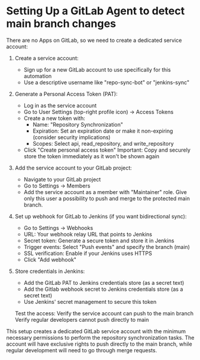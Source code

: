 # Setting Up a GitLab Agent to detect main branch changes

There are no Apps on GitLab, so we need to create a dedicated service account:

1. Create a service account:
   - Sign up for a new GitLab account to use specifically for this automation
   - Use a descriptive username like "repo-sync-bot" or "jenkins-sync"

2. Generate a Personal Access Token (PAT):
    - Log in as the service account
    - Go to User Settings (top-right profile icon) → Access Tokens
    - Create a new token with:
      - Name: "Repository Synchronization"
      - Expiration: Set an expiration date or make it non-expiring (consider security implications)
      - Scopes: Select api, read_repository, and write_repository
    - Click "Create personal access token"
    Important: Copy and securely store the token immediately as it won't be shown again

3. Add the service account to your GitLab project:
   - Navigate to your GitLab project
   - Go to Settings → Members
   - Add the service account as a member with "Maintainer" role. Give only this user a possibility to push and merge to the protected main branch.

4. Set up webhook for GitLab to Jenkins (if you want bidirectional sync):
   - Go to Settings → Webhooks
   - URL: Your webhook relay URL that points to Jenkins
   - Secret token: Generate a secure token and store it in Jenkins
   - Trigger events: Select "Push events" and specify the branch (main)
   - SSL verification: Enable if your Jenkins uses HTTPS
   - Click "Add webhook"

5. Store credentials in Jenkins:
   - Add the GitLab PAT to Jenkins credentials store (as a secret text)
   - Add the Gitlab webhook secret to Jenkins credentials store (as a secret text)
   - Use Jenkins' secret management to secure this token

    Test the access:
        Verify the service account can push to the main branch
        Verify regular developers cannot push directly to main

This setup creates a dedicated GitLab service account with the minimum necessary permissions to perform the repository synchronization tasks. The account will have exclusive rights to push directly to the main branch, while regular development will need to go through merge requests.